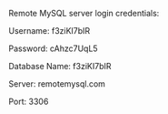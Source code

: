 Remote MySQL server login credentials:

Username: f3ziKI7bIR

Password: cAhzc7UqL5

Database Name: f3ziKI7bIR

Server: remotemysql.com

Port: 3306

